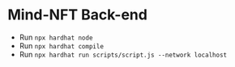 # Mind-NFT Back-end

- Run `npx hardhat node` 
- Run `npx hardhat compile`
- Run `npx hardhat run scripts/script.js --network localhost`
